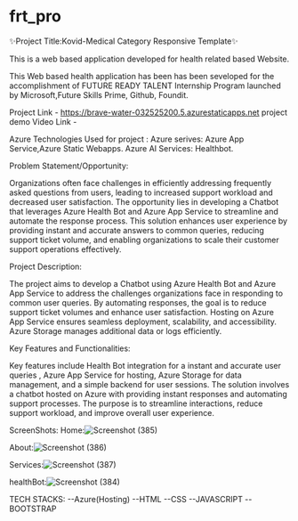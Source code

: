 # frt_pro
✨Project Title:Kovid-Medical Category Responsive Template✨

This is a web based application developed for health related based Website.

This Web based health application has been has been seveloped for the accomplishment of FUTURE READY TALENT Internship Program launched by Microsoft,Future Skills Prime, Github, Foundit.

Project Link - https://brave-water-032525200.5.azurestaticapps.net
project demo Video Link -

Azure Technologies Used for project :
Azure serives: Azure App Service,Azure Static Webapps.
Azure AI Services: Healthbot.

Problem Statement/Opportunity:

Organizations often face challenges in efficiently addressing frequently asked questions from users, leading to increased support workload and decreased user satisfaction. The opportunity lies in developing a Chatbot that leverages Azure Health Bot and Azure App Service to streamline and automate the response process. This solution enhances user experience by providing instant and accurate answers to common queries, reducing support ticket volume, and enabling organizations to scale their customer support operations effectively.

Project Description:

The project aims to develop a Chatbot using Azure Health Bot  and Azure App Service to address the challenges organizations face in responding to common user queries. By automating responses, the goal is to reduce support ticket volumes and enhance user satisfaction. Hosting on Azure App Service ensures seamless deployment, scalability, and accessibility. Azure Storage manages additional data or logs efficiently.

Key Features and Functionalities:

Key features include Health Bot  integration for a instant and accurate user queries , Azure App Service for hosting, Azure Storage for data management, and a simple backend for user sessions. The solution involves a chatbot hosted on Azure with providing instant responses and automating support processes. The purpose is to streamline interactions, reduce support workload, and improve overall user experience.

ScreenShots:
Home:![Screenshot (385)](https://github.com/d1i2v3ya/frt_pro/assets/107289868/1b371e69-6434-4f2b-9bf7-0d90af46b177)

About:![Screenshot (386)](https://github.com/d1i2v3ya/frt_pro/assets/107289868/cb05db9f-694c-4b83-a457-1f7e1d3a3122)

Services:![Screenshot (387)](https://github.com/d1i2v3ya/frt_pro/assets/107289868/07e60641-6a45-4ca1-831b-8e5d6f4e9e2e)

healthBot:![Screenshot (384)](https://github.com/d1i2v3ya/frt_pro/assets/107289868/147b4cea-f8bf-4e47-b0b6-2822fdcf25d0)

TECH STACKS:
--Azure(Hosting)
--HTML
--CSS
--JAVASCRIPT
--BOOTSTRAP
